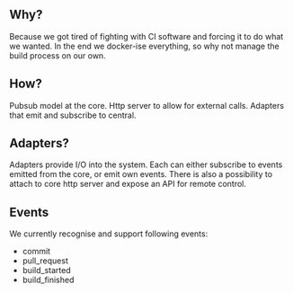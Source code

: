 ## Why?

Because we got tired of fighting with CI software and forcing it to do what we wanted. In the end we docker-ise everything, so why not manage the build process on our own.

## How?

Pubsub model at the core. Http server to allow for external calls. Adapters that emit and subscribe to central.

## Adapters?

Adapters provide I/O into the system. Each can either subscribe to events emitted from the core, or emit own events. There is also a possibility to attach to core http server and expose an API for remote control.

## Events

We currently recognise and support following events:

 - commit
 - pull_request
 - build_started
 - build_finished

